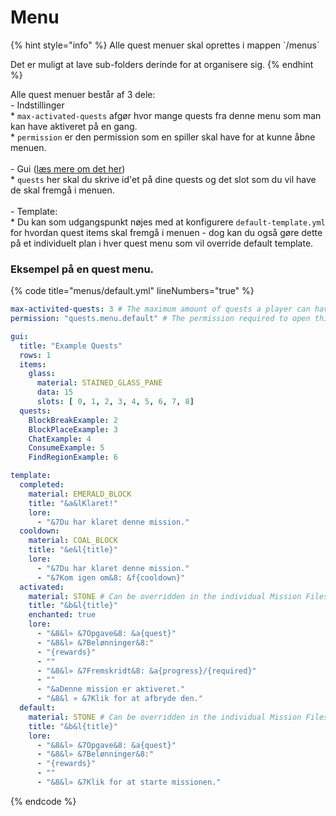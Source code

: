# Menu

{% hint style="info" %}
Alle quest menuer skal oprettes i mappen \`/menus\`

Det er muligt at lave sub-folders derinde for at organisere sig.
{% endhint %}

Alle quest menuer består af 3 dele:\
\- Indstillinger\
\* `max-activated-quests` afgør hvor mange quests fra denne menu som man kan have aktiveret på en gang.\
\* `permission` er den permission som en spiller skal have for at kunne åbne menuen.\
\
\- Gui ([læs mere om det her](gui.md))\
\* `quests` her skal du skrive id'et på dine quests og det slot som du vil have de skal fremgå i menuen.\
\
\- Template:\
\* Du kan som udgangspunkt nøjes med at konfigurere `default-template.yml` for hvordan quest items skal fremgå i menuen - dog kan du også gøre dette på et individuelt plan i hver quest menu som vil override default template.

&#x20;

### **Eksempel på en quest menu.**

{% code title="menus/default.yml" lineNumbers="true" %}
```yaml
max-activited-quests: 3 # The maximum amount of quests a player can have activated at once from this menu.
permission: "quests.menu.default" # The permission required to open this menu.

gui:
  title: "Example Quests"
  rows: 1
  items:
    glass:
      material: STAINED_GLASS_PANE
      data: 15
      slots: [ 0, 1, 2, 3, 4, 5, 6, 7, 8]
  quests:
    BlockBreakExample: 2
    BlockPlaceExample: 3
    ChatExample: 4
    ConsumeExample: 5
    FindRegionExample: 6

template:
  completed:
    material: EMERALD_BLOCK
    title: "&a&lKlaret!"
    lore:
      - "&7Du har klaret denne mission."
  cooldown:
    material: COAL_BLOCK
    title: "&e&l{title}"
    lore:
      - "&7Du har klaret denne mission."
      - "&7Kom igen om&8: &f{cooldown}"
  activated:
    material: STONE # Can be overridden in the individual Mission Files.
    title: "&b&l{title}"
    enchanted: true
    lore:
      - "&8&l» &7Opgave&8: &a{quest}"
      - "&8&l» &7Belønninger&8:"
      - "{rewards}"
      - ""
      - "&8&l» &7Fremskridt&8: &a{progress}/{required}"
      - ""
      - "&aDenne mission er aktiveret."
      - "&8&l » &7Klik for at afbryde den."
  default:
    material: STONE # Can be overridden in the individual Mission Files.
    title: "&b&l{title}"
    lore:
      - "&8&l» &7Opgave&8: &a{quest}"
      - "&8&l» &7Belønninger&8:"
      - "{rewards}"
      - ""
      - "&8&l» &7Klik for at starte missionen."
```
{% endcode %}
